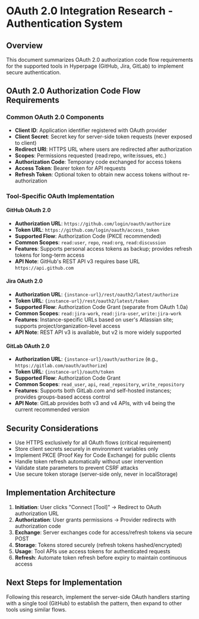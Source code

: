 # OAuth 2.0 Integration Research - Authentication System

## Overview
This document summarizes OAuth 2.0 authorization code flow requirements for the supported tools in Hyperpage (GitHub, Jira, GitLab) to implement secure authentication.

## OAuth 2.0 Authorization Code Flow Requirements

### Common OAuth 2.0 Components
- **Client ID**: Application identifier registered with OAuth provider
- **Client Secret**: Secret key for server-side token requests (never exposed to client)
- **Redirect URI**: HTTPS URL where users are redirected after authorization
- **Scopes**: Permissions requested (read:repo, write:issues, etc.)
- **Authorization Code**: Temporary code exchanged for access tokens
- **Access Token**: Bearer token for API requests
- **Refresh Token**: Optional token to obtain new access tokens without re-authorization

### Tool-Specific OAuth Implementation

#### GitHub OAuth 2.0
- **Authorization URL**: `https://github.com/login/oauth/authorize`
- **Token URL**: `https://github.com/login/oauth/access_token`
- **Supported Flow**: Authorization Code (PKCE recommended)
- **Common Scopes**: `read:user`, `repo`, `read:org`, `read:discussion`
- **Features**: Supports personal access tokens as backup; provides refresh tokens for long-term access
- **API Note**: GitHub's REST API v3 requires base URL `https://api.github.com`

#### Jira OAuth 2.0
- **Authorization URL**: `{instance-url}/rest/oauth2/latest/authorize`
- **Token URL**: `{instance-url}/rest/oauth2/latest/token`
- **Supported Flow**: Authorization Code Grant (separate from OAuth 1.0a)
- **Common Scopes**: `read:jira-work`, `read:jira-user`, `write:jira-work`
- **Features**: Instance-specific URLs based on user's Atlassian site; supports project/organization-level access
- **API Note**: REST API v3 is available, but v2 is more widely supported

#### GitLab OAuth 2.0
- **Authorization URL**: `{instance-url}/oauth/authorize` (e.g., `https://gitlab.com/oauth/authorize`)
- **Token URL**: `{instance-url}/oauth/token`
- **Supported Flow**: Authorization Code Grant
- **Common Scopes**: `read_user`, `api`, `read_repository`, `write_repository`
- **Features**: Supports both GitLab.com and self-hosted instances; provides groups-based access control
- **API Note**: GitLab provides both v3 and v4 APIs, with v4 being the current recommended version

## Security Considerations
- Use HTTPS exclusively for all OAuth flows (critical requirement)
- Store client secrets securely in environment variables only
- Implement PKCE (Proof Key for Code Exchange) for public clients
- Handle token refresh automatically without user intervention
- Validate state parameters to prevent CSRF attacks
- Use secure token storage (server-side only, never in localStorage)

## Implementation Architecture
1. **Initiation**: User clicks "Connect [Tool]" → Redirect to OAuth authorization URL
2. **Authorization**: User grants permissions → Provider redirects with authorization code
3. **Exchange**: Server exchanges code for access/refresh tokens via secure POST
4. **Storage**: Tokens stored securely (refresh tokens hashed/encrypted)
5. **Usage**: Tool APIs use access tokens for authenticated requests
6. **Refresh**: Automate token refresh before expiry to maintain continuous access

## Next Steps for Implementation
Following this research, implement the server-side OAuth handlers starting with a single tool (GitHub) to establish the pattern, then expand to other tools using similar flows.
